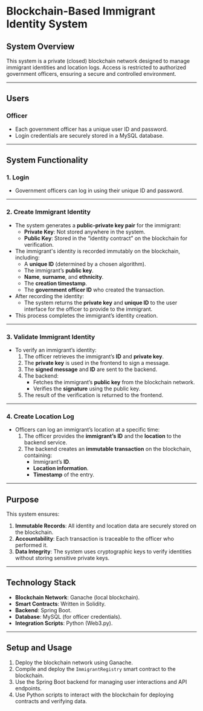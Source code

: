# Blockchain-Based Immigrant Identity System

## **System Overview**

This system is a private (closed) blockchain network designed to manage immigrant identities and location logs. Access is restricted to authorized government officers, ensuring a secure and controlled environment.

---

## **Users**

### **Officer**
- Each government officer has a unique user ID and password.
- Login credentials are securely stored in a MySQL database.

---

## **System Functionality**

### **1. Login**
- Government officers can log in using their unique ID and password.

---

### **2. Create Immigrant Identity**
- The system generates a **public-private key pair** for the immigrant:
  - **Private Key**: Not stored anywhere in the system.
  - **Public Key**: Stored in the “identity contract” on the blockchain for verification.
- The immigrant's identity is recorded immutably on the blockchain, including:
  - A **unique ID** (determined by a chosen algorithm).
  - The immigrant’s **public key**.
  - **Name**, **surname**, and **ethnicity**.
  - The **creation timestamp**.
  - The **government officer ID** who created the transaction.
- After recording the identity:
  - The system returns the **private key** and **unique ID** to the user interface for the officer to provide to the immigrant.
- This process completes the immigrant’s identity creation.

---

### **3. Validate Immigrant Identity**
- To verify an immigrant’s identity:
  1. The officer retrieves the immigrant’s **ID** and **private key**.
  2. The **private key** is used in the frontend to sign a message.
  3. The **signed message** and **ID** are sent to the backend.
  4. The backend:
     - Fetches the immigrant’s **public key** from the blockchain network.
     - Verifies the **signature** using the public key.
  5. The result of the verification is returned to the frontend.

---

### **4. Create Location Log**
- Officers can log an immigrant’s location at a specific time:
  1. The officer provides the **immigrant’s ID** and the **location** to the backend service.
  2. The backend creates an **immutable transaction** on the blockchain, containing:
     - Immigrant’s **ID**.
     - **Location information**.
     - **Timestamp** of the entry.

---

## **Purpose**
This system ensures:
1. **Immutable Records**: All identity and location data are securely stored on the blockchain.
2. **Accountability**: Each transaction is traceable to the officer who performed it.
3. **Data Integrity**: The system uses cryptographic keys to verify identities without storing sensitive private keys.

---

## **Technology Stack**
- **Blockchain Network**: Ganache (local blockchain).
- **Smart Contracts**: Written in Solidity.
- **Backend**: Spring Boot.
- **Database**: MySQL (for officer credentials).
- **Integration Scripts**: Python (Web3.py).

---

## **Setup and Usage**
1. Deploy the blockchain network using Ganache.
2. Compile and deploy the `ImmigrantRegistry` smart contract to the blockchain.
3. Use the Spring Boot backend for managing user interactions and API endpoints.
4. Use Python scripts to interact with the blockchain for deploying contracts and verifying data.

